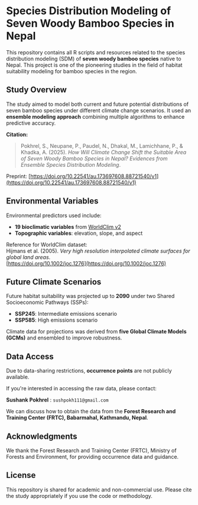 # Species Distribution Modeling of Seven Woody Bamboo Species in Nepal

This repository contains all R scripts and resources related to the species distribution modeling (SDM) of **seven woody bamboo species** native to Nepal. This project is one of the pioneering studies in the field of habitat suitability modeling for bamboo species in the region.

## Study Overview

The study aimed to model both current and future potential distributions of seven bamboo species under different climate change scenarios. It used an **ensemble modeling approach** combining multiple algorithms to enhance predictive accuracy.

**Citation:**  
>Pokhrel, S., Neupane, P., Paudel, N., Dhakal, M., Lamichhane, P., & Khadka, A. (2025). *How Will Climate Change Shift the Suitable Area of Seven Woody Bamboo Species in Nepal? Evidences from Ensemble Species Distribution Modeling*.

Preprint: [https://doi.org/10.22541/au.173697608.88721540/v1](https://doi.org/10.22541/au.173697608.88721540/v1)

## Environmental Variables

Environmental predictors used include:

- **19 bioclimatic variables** from [WorldClim v2](https://www.worldclim.org)
- **Topographic variables**: elevation, slope, and aspect

Reference for WorldClim dataset:  
Hijmans et al. (2005). *Very high resolution interpolated climate surfaces for global land areas*.  
[https://doi.org/10.1002/joc.1276](https://doi.org/10.1002/joc.1276)

## Future Climate Scenarios

Future habitat suitability was projected up to **2090** under two Shared Socioeconomic Pathways (SSPs):

- **SSP245**: Intermediate emissions scenario
- **SSP585**: High emissions scenario

Climate data for projections was derived from **five Global Climate Models (GCMs)** and ensembled to improve robustness.

## Data Access

Due to data-sharing restrictions, **occurrence points** are not publicly available.

If you're interested in accessing the raw data, please contact:

**Sushank Pokhrel** : `sushpokh111@gmail.com`  

We can discuss how to obtain the data from the **Forest Research and Training Center (FRTC), Babarmahal, Kathmandu, Nepal**.

## Acknowledgments

We thank the Forest Research and Training Center (FRTC), Ministry of Forests and Environment, for providing occurrence data and guidance.

## License

This repository is shared for academic and non-commercial use. Please cite the study appropriately if you use the code or methodology.
